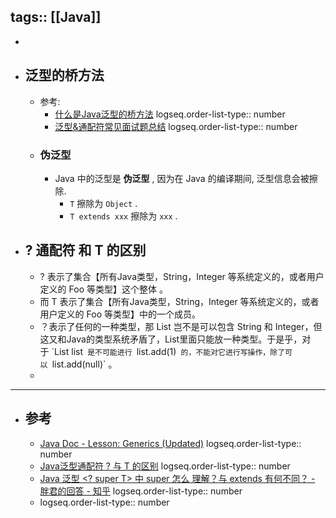 tags:: [[Java]]
---

-
- ## 泛型的桥方法
	- 参考:
		- [什么是Java泛型的桥方法](https://juejin.cn/post/7170625284457103396)
		  logseq.order-list-type:: number
		- [泛型&通配符常见面试题总结](https://www.yuque.com/snailclimb/mf2z3k/ipqccd)
		  logseq.order-list-type:: number
	- ### 伪泛型
		- Java 中的泛型是 **伪泛型** , 因为在 Java 的编译期间, 泛型信息会被擦除.
			- `T` 擦除为 `Object` .
			- `T extends xxx` 擦除为 `xxx` .
- ## ? 通配符 和 T 的区别
	- ? 表示了集合【所有Java类型，String，Integer 等系统定义的，或者用户定义的 Foo 等类型】这个整体 。
	- 而 T 表示了集合【所有Java类型，String，Integer 等系统定义的，或者用户定义的 Foo 等类型】中的一个成员。
	- ？表示了任何的一种类型，那 List<?> 岂不是可以包含 String 和 Integer，但这又和Java的类型系统矛盾了，List里面只能放一种类型。于是乎，对于 `List<?> list` 是不可能进行 `list.add(1)` 的，不能对它进行写操作，除了可以 `list.add(null)` 。
	-
- ---
- ## 参考
	- [Java Doc - Lesson: Generics (Updated)](https://docs.oracle.com/javase/tutorial/java/generics/index.html)
	  logseq.order-list-type:: number
	- [Java泛型通配符 ? 与 T 的区别](https://segmentfault.com/a/1190000020497160)
	  logseq.order-list-type:: number
	- [Java 泛型 <? super T> 中 super 怎么 理解？与 extends 有何不同？ - 胖君的回答 - 知乎](https://www.zhihu.com/question/20400700/answer/117464182)
	  logseq.order-list-type:: number
	- logseq.order-list-type:: number